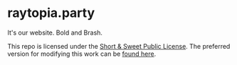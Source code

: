 # raytopia.party

It's our website. Bold and Brash.

This repo is licensed under the [Short & Sweet Public License](https://github.com/raytopianprojects/Short-and-Sweet-Public-License). The preferred version for modifying this work can be [found here](https://github.com/raytopianprojects/raytopianprojects.github.com).

